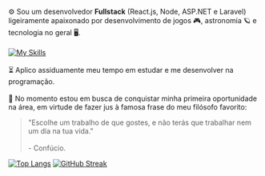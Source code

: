 ⚙️ Sou um desenvolvedor **Fullstack** (React.js, Node, ASP.NET e Laravel) ligeiramente apaixonado por desenvolvimento de jogos 🎮, astronomia 🪐 e tecnologia no geral 🖥️.
<br/><br/>
[![My Skills](https://skillicons.dev/icons?i=html,css,js,cs,php,nodejs,dotnet,laravel,postman,git)](https://skillicons.dev)
<br/><br/>
⏳ Aplico assiduamente meu tempo em estudar e me desenvolver na programação.
<br/><br/>
💼 No momento estou em busca de conquistar minha primeira oportunidade na área, em virtude de fazer jus à famosa frase do meu filósofo favorito:
> "Escolhe um trabalho de que gostes, e não terás que trabalhar nem um dia na tua vida." <br/><br/>
> \- Confúcio.

[![Top Langs](https://github-readme-stats.vercel.app/api/top-langs/?username=WesleyTelesBenette&layout=pie&theme=github_dark&hide_border=true&locale=pt-br)](https://github.com/anuraghazra/github-readme-stats)
[![GitHub Streak](https://streak-stats.demolab.com?user=WesleyTelesBenette&theme=github-dark-blue&hide_border=true&locale=pt_BR&date_format=j%2Fn%5B%2FY%5D&exclude_days=Sun%2CWed&card_width=500)](https://git.io/streak-stats)

